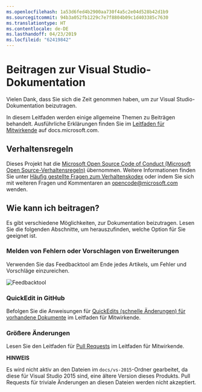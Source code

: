 ```yaml
---
ms.openlocfilehash: 1a53d6fed4b2900aa730f4a5c2e04d528b42d1b9
ms.sourcegitcommit: 94b3a052fb1229c7e7f8804b09c1d403385c7630
ms.translationtype: HT
ms.contentlocale: de-DE
ms.lasthandoff: 04/23/2019
ms.locfileid: "62419842"
---
```

# <a name="contribute-to-visual-studio-documentation"></a>Beitragen zur Visual Studio-Dokumentation

Vielen Dank, dass Sie sich die Zeit genommen haben, um zur Visual Studio-Dokumentation beizutragen.

In diesem Leitfaden werden einige allgemeine Themen zu Beiträgen behandelt. Ausführliche Erklärungen finden Sie im [Leitfaden für Mitwirkende](https://docs.microsoft.com/contribute) auf docs.microsoft.com.

## <a name="code-of-conduct"></a>Verhaltensregeln

Dieses Projekt hat die [Microsoft Open Source Code of Conduct (Microsoft Open Source-Verhaltensregeln)](https://opensource.microsoft.com/codeofconduct/) übernommen. Weitere Informationen finden Sie unter [Häufig gestellte Fragen zum Verhaltenskodex](https://opensource.microsoft.com/codeofconduct/faq/) oder indem Sie sich mit weiteren Fragen und Kommentaren an [opencode@microsoft.com](mailto:opencode@microsoft.com) wenden.

## <a name="how-can-i-contribute"></a>Wie kann ich beitragen?

Es gibt verschiedene Möglichkeiten, zur Dokumentation beizutragen. Lesen Sie die folgenden Abschnitte, um herauszufinden, welche Option für Sie geeignet ist.

### <a name="report-bugs-or-suggest-enhancements"></a>Melden von Fehlern oder Vorschlagen von Erweiterungen

Verwenden Sie das Feedbacktool am Ende jedes Artikels, um Fehler und Vorschläge einzureichen.

![Feedbacktool](media/feedback-tool.png)

### <a name="quick-edit-in-github"></a>QuickEdit in GitHub

Befolgen Sie die Anweisungen für [QuickEdits (schnelle Änderungen) für vorhandene Dokumente](https://docs.microsoft.com/contribute/#quick-edits-to-existing-documents) im Leitfaden für Mitwirkende.

### <a name="larger-edits"></a>Größere Änderungen

Lesen Sie den Leitfaden für [Pull Requests](https://docs.microsoft.com/contribute/how-to-write-workflows-major#pull-request-processing) im Leitfaden für Mitwirkende.

**HINWEIS**

Es wird nicht aktiv an den Dateien im `docs/vs-2015`-Ordner gearbeitet, da diese für Visual Studio 2015 sind, eine ältere Version dieses Produkts. Pull Requests für triviale Änderungen an diesen Dateien werden nicht akzeptiert.
